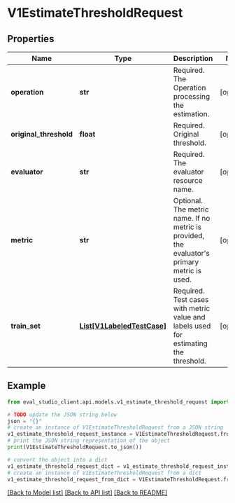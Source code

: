 # V1EstimateThresholdRequest


## Properties

Name | Type | Description | Notes
------------ | ------------- | ------------- | -------------
**operation** | **str** | Required. The Operation processing the estimation. | [optional] 
**original_threshold** | **float** | Required. Original threshold. | [optional] 
**evaluator** | **str** | Required. The evaluator resource name. | [optional] 
**metric** | **str** | Optional. The metric name. If no metric is provided, the evaluator&#39;s primary metric is used. | [optional] 
**train_set** | [**List[V1LabeledTestCase]**](V1LabeledTestCase.md) | Required. Test cases with metric value and labels used for estimating the threshold. | [optional] 

## Example

```python
from eval_studio_client.api.models.v1_estimate_threshold_request import V1EstimateThresholdRequest

# TODO update the JSON string below
json = "{}"
# create an instance of V1EstimateThresholdRequest from a JSON string
v1_estimate_threshold_request_instance = V1EstimateThresholdRequest.from_json(json)
# print the JSON string representation of the object
print(V1EstimateThresholdRequest.to_json())

# convert the object into a dict
v1_estimate_threshold_request_dict = v1_estimate_threshold_request_instance.to_dict()
# create an instance of V1EstimateThresholdRequest from a dict
v1_estimate_threshold_request_from_dict = V1EstimateThresholdRequest.from_dict(v1_estimate_threshold_request_dict)
```
[[Back to Model list]](../README.md#documentation-for-models) [[Back to API list]](../README.md#documentation-for-api-endpoints) [[Back to README]](../README.md)


